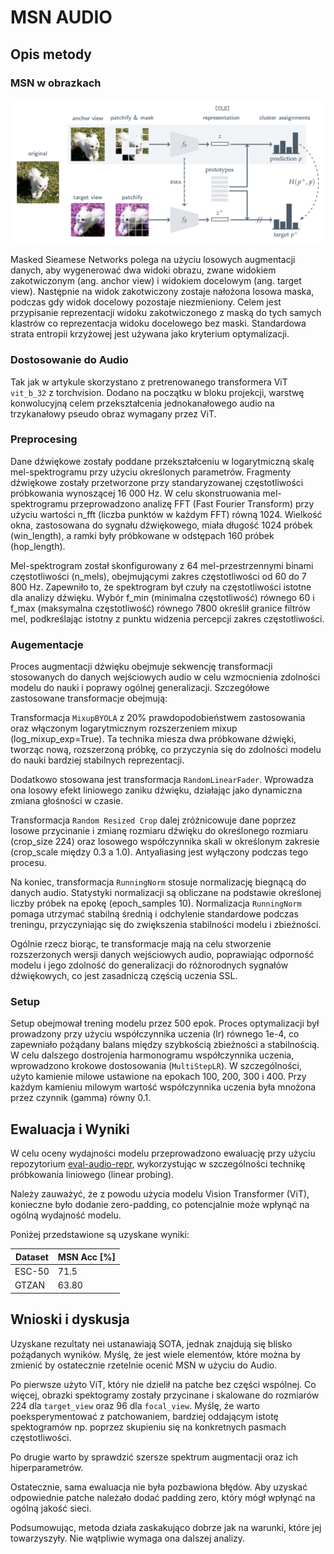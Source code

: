 # MSN AUDIO

## Opis metody

### MSN w obrazkach

![](image.png)

Masked Sieamese Networks polega na użyciu losowych augmentacji danych, aby wygenerować dwa widoki obrazu, zwane widokiem zakotwiczonym (ang. anchor view) i widokiem docelowym (ang. target view). Następnie na widok zakotwiczony zostaje nałożona losowa maska, podczas gdy widok docelowy pozostaje niezmieniony. Celem jest przypisanie reprezentacji widoku zakotwiczonego z maską do tych samych klastrów co reprezentacja widoku docelowego bez maski. Standardowa strata entropii krzyżowej jest używana jako kryterium optymalizacji.

### Dostosowanie do Audio

Tak jak w artykule skorzystano z pretrenowanego transformera ViT `vit_b_32` z torchvision. Dodano na początku w bloku projekcji, warstwę konwolucyjną celem przekształcenia jednokanałowego audio na trzykanałowy pseudo obraz wymagany przez ViT.

### Preprocesing

Dane dźwiękowe zostały poddane przekształceniu w logarytmiczną skalę mel-spektrogramu przy użyciu określonych parametrów. Fragmenty dźwiękowe zostały przetworzone przy standaryzowanej częstotliwości próbkowania wynoszącej 16 000 Hz. W celu skonstruowania mel-spektrogramu przeprowadzono analizę FFT (Fast Fourier Transform) przy użyciu wartości n_fft (liczba punktów w każdym FFT) równą 1024. Wielkość okna, zastosowana do sygnału dźwiękowego, miała długość 1024 próbek (win_length), a ramki były próbkowane w odstępach 160 próbek (hop_length).

Mel-spektrogram został skonfigurowany z 64 mel-przestrzennymi binami częstotliwości (n_mels), obejmującymi zakres częstotliwości od 60 do 7 800 Hz. Zapewniło to, że spektrogram był czuły na częstotliwości istotne dla analizy dźwięku. Wybór f_min (minimalna częstotliwość) równego 60 i f_max (maksymalna częstotliwość) równego 7800 określił granice filtrów mel, podkreślając istotny z punktu widzenia percepcji zakres częstotliwości.

### Augementacje

Proces augmentacji dźwięku obejmuje sekwencję transformacji stosowanych do danych wejściowych audio w celu wzmocnienia zdolności modelu do nauki i poprawy ogólnej generalizacji. Szczegółowe zastosowane transformacje obejmują:

Transformacja `MixupBYOLA` z 20% prawdopodobieństwem zastosowania oraz włączonym logarytmicznym rozszerzeniem mixup (log_mixup_exp=True). Ta technika miesza dwa próbkowane dźwięki, tworząc nową, rozszerzoną próbkę, co przyczynia się do zdolności modelu do nauki bardziej stabilnych reprezentacji.

Dodatkowo stosowana jest transformacja `RandomLinearFader`. Wprowadza ona losowy efekt liniowego zaniku dźwięku, działając jako dynamiczna zmiana głośności w czasie.

Transformacja `Random Resized Crop` dalej zróżnicowuje dane poprzez losowe przycinanie i zmianę rozmiaru dźwięku do określonego rozmiaru (crop_size 224) oraz losowego współczynnika skali w określonym zakresie (crop_scale między 0.3 a 1.0). Antyaliasing jest wyłączony podczas tego procesu.

Na koniec, transformacja `RunningNorm` stosuje normalizację biegnącą do danych audio. Statystyki normalizacji są obliczane na podstawie określonej liczby próbek na epokę (epoch_samples 10). Normalizacja `RunningNorm` pomaga utrzymać stabilną średnią i odchylenie standardowe podczas treningu, przyczyniając się do zwiększenia stabilności modelu i zbieżności.

Ogólnie rzecz biorąc, te transformacje mają na celu stworzenie rozszerzonych wersji danych wejściowych audio, poprawiając odporność modelu i jego zdolność do generalizacji do różnorodnych sygnałów dźwiękowych, co jest zasadniczą częścią uczenia SSL.

### Setup

Setup obejmował trening modelu przez 500 epok. Proces optymalizacji był prowadzony przy użyciu współczynnika uczenia (lr) równego 1e-4, co zapewniało pożądany  balans między szybkością zbieżności a stabilnością. W celu dalszego dostrojenia harmonogramu współczynnika uczenia, wprowadzono krokowe dostosowania (`MultiStepLR`). W szczególności, użyto kamienie milowe ustawione na epokach 100, 200, 300 i 400. Przy każdym kamieniu milowym wartość współczynnika uczenia była mnożona przez czynnik (gamma) równy 0.1.

## Ewaluacja i Wyniki

W celu oceny wydajności modelu przeprowadzono ewaluację przy użyciu repozytorium [eval-audio-repr](https://github.com/nttcslab/eval-audio-repr), wykorzystując w szczególności technikę próbkowania liniowego (linear probing).

Należy zauważyć, że z powodu użycia modelu Vision Transformer (ViT), konieczne było dodanie zero-padding, co potencjalnie może wpłynąć na ogólną wydajność modelu.

Poniżej przedstawione są uzyskane wyniki:

| Dataset | MSN Acc [\%]  |
|---------|-------|
| ESC-50  | 71.5  |
| GTZAN   | 63.80 |

## Wnioski i dyskusja

Uzyskane rezultaty nei ustanawiają SOTA, jednak znajdują się blisko pożądanych wyników. Myślę, że jest wiele elementów, które można by zmienić by ostatecznie rzetelnie ocenić MSN w użyciu do Audio.

Po pierwsze użyto ViT, który nie dzielił na patche bez części wspólnej. Co więcej, obrazki spektogramy zostały przycinane i skalowane do rozmiarów 224 dla `target_view` oraz 96 dla `focal_view`. Myślę, że warto poeksperymentować z patchowaniem, bardziej oddającym istotę spektogramów np. poprzez skupieniu się na konkretnych pasmach częstotliwości.

Po drugie warto by sprawdzić szersze spektrum augmentacji oraz ich hiperparametrów.

Ostatecznie, sama ewaluacja nie była pozbawiona błędów. Aby uzyskać odpowiednie patche należało dodać padding zero, który mógł wpłynąć na ogólną jakość sieci.

Podsumowując, metoda działa zaskakująco dobrze jak na warunki, które jej towarzyszyły. Nie wątpliwie wymaga ona dalszej analizy.



